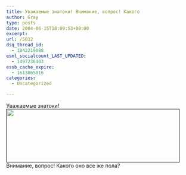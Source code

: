 ```yaml
---
title: Уважаемые знатоки! Внимание, вопрос! Какого
author: Gray
type: posts
date: 2004-06-15T18:09:53+00:00
excerpt:
url: /5032
dsq_thread_id:
  - 1842219088
esml_socialcount_LAST_UPDATED:
  - 1497236403
essb_cache_expire:
  - 1613865016
categories:
  - Uncategorized

---
```








Уважаемые знатоки!  
<img src="https://i0.wp.com/www.searchengines.ru/blog/images/gazetaru.gif?resize=463%2C142" width="463" height="142" alt="" border="1" data-recalc-dims="1" />  
Внимание, вопрос! Какого оно все же пола?